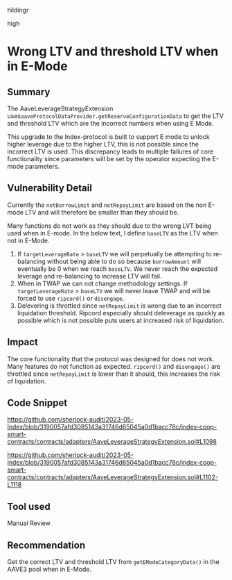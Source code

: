 hildingr

high

# Wrong LTV and threshold LTV when in E-Mode

## Summary

The AaveLeverageStrategyExtension uses`aaveProtocolDataProvider.getReserveConfigurationData` to get the LTV and threshold LTV which are the incorrect numbers when using E Mode. 

This upgrade to the Index-protocol is built to support E mode to unlock higher leverage due to the higher LTV, this is not possible since the incorrect LTV is used. This discrepancy leads to multiple failures of core functionality since parameters will be set by the operator expecting the E-mode parameters.

## Vulnerability Detail

Currently the `netBorrowLimit` and `netRepayLimit` are based on the non E-mode LTV and will therefore be smaller than they should be. 

Many functions do not work as they should due to the wrong LVT being used when in E-mode. In the below text, I define `baseLTV` as the LTV when not in E-Mode.

1. If `targetLeverageRate`  > `baseLTV` we will perpetually be attempting to re-balancing without being able to do so because `borrowAmount` will eventually be 0  when we reach `baseLTV`. We never reach the expected leverage and re-balancing to increase LTV will fail. 
2. When in TWAP we can not change methodology settings. If `targetLeverageRate`  > `baseLTV` we will never leave TWAP and will be forced to use `ripcord()` or `disengage`.
4. Delevering is throttled since `netRepayLimit` is wrong due to an incorrect liquidation threshold. Ripcord especially should deleverage as quickly as possible which is not possible puts users at increased risk of liquidation.

## Impact

The core functionality that the protocol was designed for does not work. Many features do not function as expected. `ripcord()` and `disengage()` are throttled since `netRepayLimit` is lower than it should, this increases the risk of liquidation.

## Code Snippet

https://github.com/sherlock-audit/2023-05-Index/blob/3190057afd3085143a31746d65045a0d1bacc78c/index-coop-smart-contracts/contracts/adapters/AaveLeverageStrategyExtension.sol#L1098

https://github.com/sherlock-audit/2023-05-Index/blob/3190057afd3085143a31746d65045a0d1bacc78c/index-coop-smart-contracts/contracts/adapters/AaveLeverageStrategyExtension.sol#L1102-L1118

## Tool used

Manual Review

## Recommendation
Get the correct LTV and threshold LTV from `getEModeCategoryData()` in the AAVE3 pool when in E-Mode.
